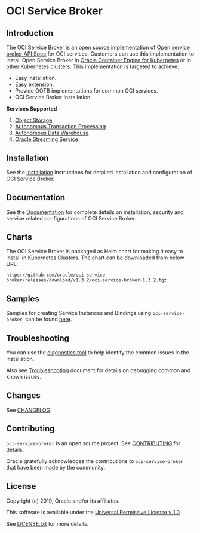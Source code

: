 # OCI Service Broker

## Introduction

The OCI Service Broker is an open source implementation of [Open service broker API Spec](https://github.com/openservicebrokerapi/servicebroker/blob/v2.14/spec.md) for OCI services. Customers can use this implementation to install Open Service Broker in [Oracle Container Engine for Kubernetes](https://docs.cloud.oracle.com/iaas/Content/ContEng/Concepts/contengoverview.htm) or in other Kubernetes clusters. This implementation is targeted to achieve:

* Easy installation.
* Easy extension.
* Provide OOTB implementations for common OCI services.
* OCI Service Broker Installation.

**Services Supported**

1. [Object Storage](https://docs.cloud.oracle.com/iaas/Content/Object/Concepts/objectstorageoverview.htm)
1. [Autonomous Transaction Processing](https://www.oracle.com/in/database/autonomous-transaction-processing.html)
1. [Autonomous Data Warehouse](https://www.oracle.com/in/database/data-warehouse.html)
1. [Oracle Streaming Service](https://docs.cloud.oracle.com/iaas/Content/Streaming/Concepts/streamingoverview.htm)

## Installation

See the [Installation](charts/oci-service-broker/docs/installation.md) instructions for detailed installation and configuration of OCI Service Broker.

## Documentation

See the [Documentation](charts/oci-service-broker/README.md#oci-service-broker) for complete details on installation, security and service related configurations of OCI Service Broker.

## Charts

The OCI Service Broker is packaged as Helm chart for making it easy to install in Kubernetes Clusters. The chart can be downloaded from below URL.

```
https://github.com/oracle/oci-service-broker/releases/download/v1.3.2/oci-service-broker-1.3.2.tgz
```

## Samples

Samples for creating Service Instances and Bindings using `oci-service-broker`, can be found [here](charts/oci-service-broker/samples).

## Troubleshooting

You can use the [diagnostics tool](charts/oci-service-broker/tools/diagnostics_tool.sh) to help identify the common issues in the installation.

Also see [Troubleshooting](charts/oci-service-broker/docs/troubleshoot.md#troubleshooting-guide-for-oci-service-broker) document for details on debugging common and known issues.

## Changes

See [CHANGELOG](CHANGELOG.md).

## Contributing

`oci-service-broker` is an open source project. See [CONTRIBUTING](CONTRIBUTING.md) for details.

Oracle gratefully acknowledges the contributions to `oci-service-broker` that have been made by the community.

## License

Copyright (c) 2019, Oracle and/or its affiliates.

This software is available under the [Universal Permissive License v 1.0](http://oss.oracle.com/licenses/upl)

See [LICENSE.txt](LICENSE.txt) for more details.
